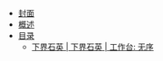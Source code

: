 * [封面](/)
* [概述](/README.md)
* [目录](/zh_cn/README.md)
  * [下界石英 | 下界石英 | 工作台: 无序](/zh_cn/recipes/quartz/quartz__quartz__crafting_shapeless.md)

